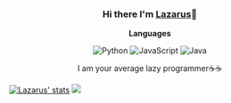 <!-- ### Hi there I'm [Lazarus](https://github.com/lazarusking)👋  -->
<div align="center">
  <h3>Hi there I'm <a href="https://github.com/lazarusking">Lazarus</a>👋  </h3>
  <p>
    <strong>Languages</strong>
  </p>
  <img alt="Python" src="https://img.shields.io/badge/python-blue?style=for-the-badge&logo=python&logoColor=ffdd54"/> 
  <img alt="JavaScript" src="https://img.shields.io/badge/javascript-yellow?style=for-the-badge&logo=javascript">
  <img alt="Java" src="https://img.shields.io/badge/java-brown?style=for-the-badge&logo=java&logoColor=white"/>
  <br>
  <p>I am your average lazy programmer☕☕</p>

</div>

[![Lazarus' stats](https://github-readme-stats.vercel.app/api?username=lazarusking&theme=cobalt&show_icons=true&title_color=blue)](https://lk-readme-stats.vercel.app/)
<a href="https://lk-readme-stats.vercel.app">
  <img src="https://github-readme-stats.vercel.app/api/top-langs/?username=lazarusking&layout=compact&hide=html&theme=cobalt&title_color=blue">
</a>   
<!--[![Top Langs](https://github-readme-stats.vercel.app/api/top-langs/?username=lazarusking&layout=compact&hide=html&theme=cobalt&title_color=blue)](https://lk-readme-stats.vercel.app/) -->
<!--<a href="https://github.com/lazarusking/Web_Dev_Bootcamp/tree/main/TinDog-Start-master">
  <img align="center" src="https://github-readme-stats.vercel.app/api/pin/?username=lazarusking&repo=Web_Dev_Bootcamp" />
</a>-->
<!--<a href="https://github.com/lazarusking/tg-timetable-bot">
  <img align="center" src="https://github-readme-stats.vercel.app/api/pin/?username=lazarusking&repo=tg-timetable-bot" />
</a>-->

<!--
**lazarusking/lazarusking** is a ✨ _special_ ✨ repository because its `README.md` (this file) appears on your GitHub profile.

Here are some ideas to get you started:

- 🔭 I’m currently working on ...
- 🌱 I’m currently learning ...
- 👯 I’m looking to collaborate on ...
- 🤔 I’m looking for help with ...
- 💬 Ask me about ...
- 📫 How to reach me: ...
- 😄 Pronouns: ...
- ⚡ Fun fact: ...
-->
